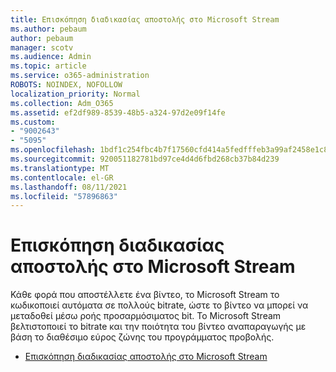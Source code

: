 ```yaml
---
title: Επισκόπηση διαδικασίας αποστολής στο Microsoft Stream
ms.author: pebaum
author: pebaum
manager: scotv
ms.audience: Admin
ms.topic: article
ms.service: o365-administration
ROBOTS: NOINDEX, NOFOLLOW
localization_priority: Normal
ms.collection: Adm_O365
ms.assetid: ef2df989-8539-48b5-a324-97d2e09f14fe
ms.custom:
- "9002643"
- "5095"
ms.openlocfilehash: 1bdf1c254fbc4b7f17560cfd414a5fedfffeb3a99af2458e1c8f0a889ddd97bb
ms.sourcegitcommit: 920051182781bd97ce4d4d6fbd268cb37b84d239
ms.translationtype: MT
ms.contentlocale: el-GR
ms.lasthandoff: 08/11/2021
ms.locfileid: "57896863"
---
```

# <a name="upload-process-overview-in-microsoft-stream"></a>Επισκόπηση διαδικασίας αποστολής στο Microsoft Stream

Κάθε φορά που αποστέλλετε ένα βίντεο, το Microsoft Stream το κωδικοποιεί αυτόματα σε πολλούς bitrate, ώστε το βίντεο να μπορεί να μεταδοθεί μέσω ροής προσαρμόσιματος bit. Το Microsoft Stream βελτιστοποιεί το bitrate και την ποιότητα του βίντεο αναπαραγωγής με βάση το διαθέσιμο εύρος ζώνης του προγράμματος προβολής.

- [Επισκόπηση διαδικασίας αποστολής στο Microsoft Stream](https://docs.microsoft.com/stream/upload-process-overview)
